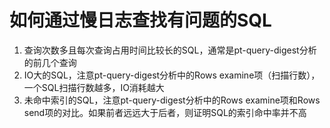 # 如何通过慢日志查找有问题的SQL

1. 查询次数多且每次查询占用时间比较长的SQL，通常是pt-query-digest分析的前几个查询
2. IO大的SQL，注意pt-query-digest分析中的Rows examine项（扫描行数），一个SQL扫描行数越多，IO消耗越大
3. 未命中索引的SQL，注意pt-query-digest分析中的Rows examine项和Rows send项的对比。如果前者远远大于后者，则证明SQL的索引命中率并不高